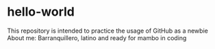 # hello-world
This repository is intended to practice the usage of GitHub as a newbie
About me: Barranquillero, latino and ready for mambo in coding
